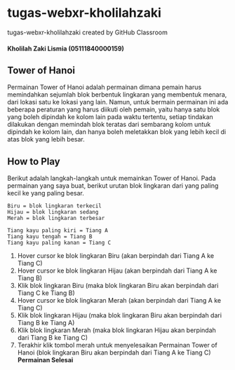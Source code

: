# tugas-webxr-kholilahzaki
tugas-webxr-kholilahzaki created by GitHub Classroom

#### Kholilah Zaki Lismia (05111840000159)

## Tower of Hanoi
Permainan Tower of Hanoi adalah permainan dimana pemain harus memindahkan sejumlah blok berbentuk lingkaran yang membentuk menara, dari lokasi satu ke lokasi yang lain. 
Namun, untuk bermain permainan ini ada beberapa peraturan yang harus diikuti oleh pemain, yaitu hanya satu blok yang boleh dipindah ke kolom lain pada waktu tertentu, 
setiap tindakan dilakukan dengan memindah blok teratas dari sembarang kolom untuk dipindah ke kolom lain, 
dan hanya boleh meletakkan blok yang lebih kecil di atas blok yang lebih besar.

## How to Play
Berikut adalah langkah-langkah untuk memainkan Tower of Hanoi. Pada permainan yang saya buat, berikut urutan blok lingkaran dari yang paling kecil ke yang paling besar. 
```
Biru = blok lingkaran terkecil
Hijau = blok lingkaran sedang
Merah = blok lingkaran terbesar

Tiang kayu paling kiri = Tiang A
Tiang kayu tengah = Tiang B
Tiang kayu paling kanan = Tiang C
```

1. Hover cursor ke blok lingkaran Biru (akan berpindah dari Tiang A ke Tiang C) 
2. Hover cursor ke blok lingkaran Hijau (akan berpindah dari Tiang A ke Tiang B)
3. Klik blok lingkaran Biru (maka blok lingkaran Biru akan berpindah dari Tiang C ke Tiang B)
4. Hover cursor ke blok lingkaran Merah (akan berpindah dari Tiang A ke Tiang C)
5. Klik blok lingkaran Hijau (maka blok lingkaran Biru akan berpindah dari Tiang B ke Tiang A)
6. Klik blok lingkaran Merah (maka blok lingkaran Hijau akan berpindah dari Tiang B ke Tiang C)
7. Terakhir klik tombol merah untuk menyelesaikan Permainan Tower of Hanoi (blok lingkaran Biru akan berpindah dari Tiang A ke Tiang C)
**Permainan Selesai**
